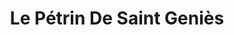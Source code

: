 ---
title: "Le Pétrin De Saint Geniès"
url: /saint-genies-des-mourgues/le-petrin-de-saint-genies/
shop: boulangerie
---